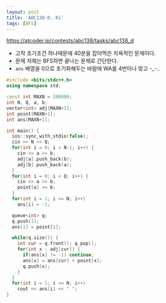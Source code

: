 ```yaml
---
layout: post
title: 'ABC138-D. Ki'
tags: [BFS]
---
```


<https://atcoder.jp/contests/abc138/tasks/abc138_d>

- 고작 초기조건 하나때문에 40분을 잡아먹은 치욕적인 문제이다.
- 문제 자체는 BFS하면 끝나는 문제로 간단한다.
- `ans` 배열을 0으로 초기화해두는 바람에 WA를 4번이나 맞고 -_-.. 

```c++
#include <bits/stdc++.h>
using namespace std;

const int MAXN = 200000;
int N, Q, a, b;
vector<int> adj[MAXN+1];
int point[MAXN+1];
int ans[MAXN+1];

int main() {
  ios::sync_with_stdio(false);
  cin >> N >> Q;
  for(int i = 0; i < N-1; i++) {
    cin >> a >> b;
    adj[a].push_back(b);
    adj[b].push_back(a);
  }
  for(int i = 0; i < Q; i++) {
    cin >> a >> b;
    point[a] += b;
  }
  for(int i = 1; i <= N; i++)
    ans[i] = -1;

  queue<int> q;
  q.push(1);
  ans[1] = point[1];

  while(q.size()) {
    int cur = q.front(); q.pop();
    for(int x : adj[cur]) {
      if(ans[x] != -1) continue;
      ans[x] = ans[cur] + point[x];
      q.push(x);
    }
  }
  for(int i = 1; i <= N; i++)
    cout << ans[i] << " ";
}

```